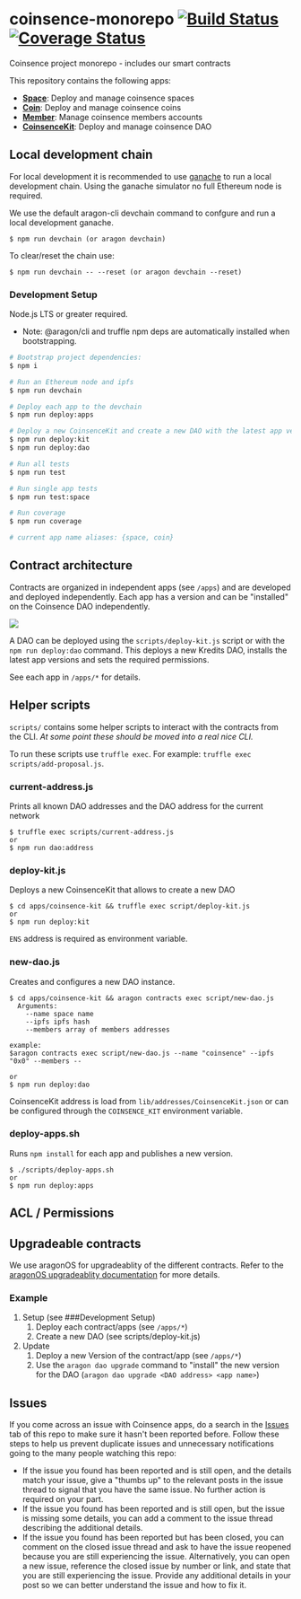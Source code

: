 # coinsence-monorepo [![Build Status](https://travis-ci.org/Coinsence/coinsence-monorepo.svg?branch=master)](https://travis-ci.org/Coinsence/coinsence-monorepo) [![Coverage Status](https://coveralls.io/repos/github/Coinsence/coinsence-monorepo/badge.svg?branch=master)](https://coveralls.io/github/Coinsence/coinsence-monorepo?branch=master)
Coinsence project monorepo - includes our smart contracts

This repository contains the following apps:

- **[Space](apps/space)**: Deploy and manage coinsence spaces
- **[Coin](apps/coin)**: Deploy and manage coinsence coins
- **[Member](apps/member)**: Manage coinsence members accounts
- **[CoinsenceKit](apps/coinsence-kit)**: Deploy and manage coinsence DAO

## Local development chain

For local development it is recommended to use 
[ganache](http://truffleframework.com/ganache/) to run a local development 
chain. Using the ganache simulator no full Ethereum node is required.

We use the default aragon-cli devchain command to confgure and run a local 
development ganache.

    $ npm run devchain (or aragon devchain)

To clear/reset the chain use: 

    $ npm run devchain -- --reset (or aragon devchain --reset)

### Development Setup

Node.js LTS or greater required.

- Note: @aragon/cli and truffle npm deps are automatically installed when bootstrapping.

```bash
# Bootstrap project dependencies:
$ npm i

# Run an Ethereum node and ipfs
$ npm run devchain

# Deploy each app to the devchain
$ npm run deploy:apps

# Deploy a new CoinsenceKit and create a new DAO with the latest app versions
$ npm run deploy:kit
$ npm run deploy:dao

# Run all tests
$ npm run test

# Run single app tests
$ npm run test:space

# Run coverage
$ npm run coverage

# current app name aliases: {space, coin}
```

## Contract architecture

Contracts are organized in independent apps (see `/apps`) and are developed 
and deployed independently. Each app has a version and can be "installed" 
on the Coinsence DAO independently.

![](docs/coinsence-diagram.png)

A DAO can be deployed using the `scripts/deploy-kit.js` script or with the 
`npm run deploy:dao` command. This deploys a new Kredits DAO, installs
the latest app versions and sets the required permissions.

See each app in `/apps/*` for details.

## Helper scripts

`scripts/` contains some helper scripts to interact with the contracts from the
CLI. _At some point these should be moved into a real nice CLI._

To run these scripts use `truffle exec`. For example: `truffle exec
scripts/add-proposal.js`.

### current-address.js

Prints all known DAO addresses and the DAO address for the current network

    $ truffle exec scripts/current-address.js
    or
    $ npm run dao:address

### deploy-kit.js

Deploys a new CoinsenceKit that allows to create a new DAO

    $ cd apps/coinsence-kit && truffle exec script/deploy-kit.js
    or
    $ npm run deploy:kit

`ENS` address is required as environment variable.  

### new-dao.js

Creates and configures a new DAO instance.

    $ cd apps/coinsence-kit && aragon contracts exec script/new-dao.js 
      Arguments:
        --name space name
        --ipfs ipfs hash 
        --members array of members addresses
        
    example:
    $aragon contracts exec script/new-dao.js --name "coinsence" --ipfs "0x0" --members --

    or
    $ npm run deploy:dao

CoinsenceKit address is load from `lib/addresses/CoinsenceKit.json` or can be 
configured through the `COINSENCE_KIT` environment variable.

### deploy-apps.sh

Runs `npm install` for each app and publishes a new version.

    $ ./scripts/deploy-apps.sh
    or
    $ npm run deploy:apps

## ACL / Permissions

## Upgradeable contracts

We use aragonOS for upgradeablity of the different contracts.
Refer to the [aragonOS upgradeablity documentation](https://hack.aragon.org/docs/upgradeability-intro) 
for more details.

### Example

1. Setup (see ###Development Setup)
    1. Deploy each contract/apps (see `/apps/*`)
    2. Create a new DAO (see scripts/deploy-kit.js)
2. Update
    1. Deploy a new Version of the contract/app (see `/apps/*`)
    2. Use the `aragon dao upgrade` command to "install" the new version for the DAO
      (`aragon dao upgrade <DAO address> <app name>`)

## Issues

If you come across an issue with Coinsence apps, do a search in the [Issues](https://github.com/Coinsence/coinsence-monorepo/issues) tab of this repo to make sure it hasn't been reported before. Follow these steps to help us prevent duplicate issues and unnecessary notifications going to the many people watching this repo:

- If the issue you found has been reported and is still open, and the details match your issue, give a "thumbs up" to the relevant posts in the issue thread to signal that you have the same issue. No further action is required on your part.
- If the issue you found has been reported and is still open, but the issue is missing some details, you can add a comment to the issue thread describing the additional details.
- If the issue you found has been reported but has been closed, you can comment on the closed issue thread and ask to have the issue reopened because you are still experiencing the issue. Alternatively, you can open a new issue, reference the closed issue by number or link, and state that you are still experiencing the issue. Provide any additional details in your post so we can better understand the issue and how to fix it.
